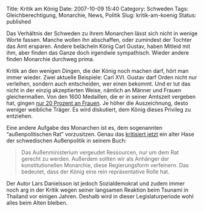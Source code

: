Title: Kritik am König
Date: 2007-10-09 15:40
Category: Schweden
Tags: Gleichberechtigung, Monarchie, News, Politik
Slug: kritik-am-koenig
Status: published

Das Verhältnis der Schweden zu ihrem Monarchen lässt sich nicht in
wenige Worte fassen. Manche wollen ihn abschaffen, oder zumindest der
Tochter das Amt ersparen. Andere belächeln König Carl Gustav, haben
Mitleid mit ihm, aber finden das Ganze doch irgendwie sympathisch.
Wieder andere finden Monarchie durchweg prima.

Kritik an den wenigen Dingen, die der König noch machen darf, hört man
immer wieder. Zwei aktuelle Beispiele: Carl XVI. Gustav darf Orden nicht
nur verleihen, sondern auch entscheiden, wer einen bekommt. Und er tut
das nicht in der einzig akzeptierten Weise, nämlich an Männer und Frauen
gleichermaßen. Von den 1600 Medaillen, die er in seiner Amtszeit
vergeben hat, gingen [nur 20 Prozent an
Frauen](http://www.svd.se/dynamiskt/inrikes/did_17135586.asp). Je höher
die Auszeichnung, desto weniger weibliche Träger. Es wird diskutiert,
dem König dieses Privileg zu entziehen.

Eine andere Aufgabe des Monarchen ist es, dem sogenannten
“außenpolitischen Rat” vorzusitzen. Genau das [kritisiert
jetzt](http://www.sr.se/cgi-bin/international/nyhetssidor/artikel.asp?nyheter=1&programid=2108&Artikel=1646128)
ein alter Hase der schwedischen Außenpolitik in seinem Buch:

> Das Außenministerium vergeudet Ressourcen, nur um dem Rat gerecht zu
> werden. Außerdem sollten wir als Anhänger der konstitutionellen
> Monarchie, diese Regierungsform verfeinern. Das bedeutet, dass der
> König eine rein repräsentative Rolle hat.

Der Autor Lars Danielsson ist jedoch Sozialdemokrat und zudem immer noch
arg in der Kritik wegen seiner langsamen Reaktion beim Tsunami in
Thailand vor einigen Jahren. Deshalb wird in dieser Legislaturperiode
wohl alles beim Alten bleiben.

